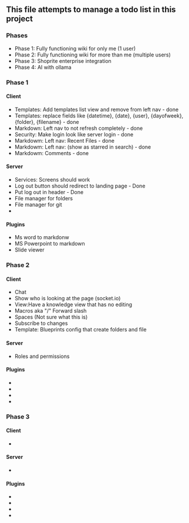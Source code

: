 ## This file attempts to manage a todo list in this project

### Phases
- Phase 1: Fully functioning wiki for only me (1 user)
- Phase 2: Fully functioning wiki for more than me (multiple users)
- Phase 3: Shoprite enterprise integration
- Phase 4: AI with ollama

### Phase 1
#### Client
- Templates: Add templates list view and remove from left nav - done
- Templates: replace fields like {datetime}, {date}, {user}, {dayofweek}, {folder}, {filename} - done
- Markdown: Left nav to not refresh completely - done
- Security: Make login look like server login - done
- Markdowm: Left nav: Recent Files - done
- Markdowm: Left nav: (show as starred in search) - done
- Markdowm: Comments - done


#### Server
- Services: Screens should work
- Log out button should redirect to landing page - Done
- Put log out in header - Done
- File manager for folders 
- File manager for git 
- 
#### Plugins
- Ms word to markdonw
- MS Powerpoint to markdown
- Slide viewer

### Phase 2
#### Client
- Chat
- Show who is looking at the page (socket.io)
- View:Have a knowledge view that has no editing
- Macros aka "/" Forward slash
- Spaces (Not sure what this is)
- Subscribe to changes
- Template: Blueprints config that create folders and file

#### Server
- Roles and permissions

#### Plugins
- 
-
-
-

### Phase 3
#### Client
- 

#### Server
- 

#### Plugins
- 
-
-
-

